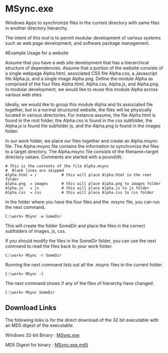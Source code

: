 # MSync.exe
Windows Apps to synchronize files in the current directory with same files in
another directory hierarchy.

The intent of this tool is to permit modular development of various systems
such as web page development, and software package management.

#Example Usage for a website

Assume that you have a web site development that has a hierarchical structure
of dependencies.  Assume that a portion of the website consists of a single
webpage Alpha.html, associated CSS file Alpha.css, a Javascript file Alpha.js,
and a single image  Alpha.png.  Define the module Alpha as comprised of the
four files Alpha.html, Alpha.css, Alpha.js, and Alpha.png.  In modular 
development, we would like to reuse this module Alpha across various web sites.

Ideally, we would like to group this module Alpha and its associated file 
together, but in a normal structured website, the files will be physically located
in various directories.  For instance assume, the file Alpha.html is found in 
the root folder, the Alpha.css is found in the css subfolder, the Alpha.js is 
found the subfolder js, and the Alpha.png is found in the images folder.

In our work folder, we place our files together and create an Alpha.msync file.
The Alpha.msync file contains the information to synchronize the files to a 
target directory.  The Alpha.msync file consists of the filename=target directory
values.  Comments are started with a pound(#).

```
# This is the contents of the file Alpha.msync
#  Blank lines are skipped
Alpha.html = /           # this will place Alpha.html in the root folder
Alpha.png  = images      # this will place Alpha.png to images folder
Alpha.js   = js          # this will place Alpha.js to js folder
Alpha.css  = css         # this will place Alpha.css to css folder
```

In the folder where you have the four files and the .msync file, you can 
run the next command.  

```
C:\work> MSync -w SomeDir 
```

This will create the folder SomeDir and place the files in the correct 
subfolders of images, js, css.

If you should modify the files in the SomeDir folder, you can use the next 
command to read the files back to your work folder.

```
C:\work> MSync -r SomeDir
```

Running the next command lists out all the .msync files in the current folder.

```
C:\work> MSync -l
```

The next command shows if any of the files of hierarchy have changed.

```
C:\work> MSync SomeDir
```


## Download Links 

The following links is for the direct download of the 32 bit executable with
an MD5 digest of the executable.

Windows 32-bit Binary : [MSync.exe](bin/MSync.exe)

MD5 Digest for binary : [MSync.exe.md5](bin/MSync.exe.md5)


